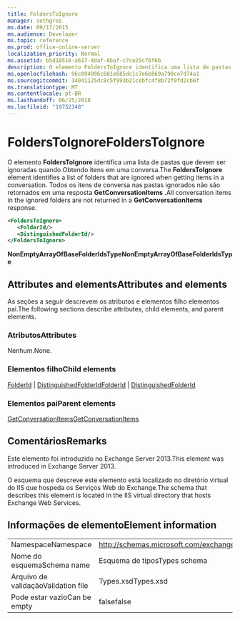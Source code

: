 ```yaml
---
title: FoldersToIgnore
manager: sethgros
ms.date: 09/17/2015
ms.audience: Developer
ms.topic: reference
ms.prod: office-online-server
localization_priority: Normal
ms.assetid: b5d18516-a617-4daf-8baf-c7ce29c76f6b
description: O elemento FoldersToIgnore identifica uma lista de pastas que devem ser ignoradas quando Obtendo itens em uma conversa. Todos os itens de conversa nas pastas ignorados não são retornados em uma resposta GetConversationItems.
ms.openlocfilehash: 96c094996c601e685dc1c7e6b869a790ce7d74a1
ms.sourcegitcommit: 34041125dc8c5f993b21cebfc4f8b72f0fd2cb6f
ms.translationtype: MT
ms.contentlocale: pt-BR
ms.lasthandoff: 06/25/2018
ms.locfileid: "19752348"
---
```

# <a name="folderstoignore"></a><span data-ttu-id="fe5d2-104">FoldersToIgnore</span><span class="sxs-lookup"><span data-stu-id="fe5d2-104">FoldersToIgnore</span></span>

<span data-ttu-id="fe5d2-105">O elemento **FoldersToIgnore** identifica uma lista de pastas que devem ser ignoradas quando Obtendo itens em uma conversa.</span><span class="sxs-lookup"><span data-stu-id="fe5d2-105">The **FoldersToIgnore** element identifies a list of folders that are ignored when getting items in a conversation.</span></span> <span data-ttu-id="fe5d2-106">Todos os itens de conversa nas pastas ignorados não são retornados em uma resposta **GetConversationItems** .</span><span class="sxs-lookup"><span data-stu-id="fe5d2-106">All conversation items in the ignored folders are not returned in a **GetConversationItems** response.</span></span> 
  
```XML
<FoldersToIgnore>
   <FolderId/>
   <DistinguishedFolderId/>
</FoldersToIgnore>
```

 <span data-ttu-id="fe5d2-107">**NonEmptyArrayOfBaseFolderIdsType**</span><span class="sxs-lookup"><span data-stu-id="fe5d2-107">**NonEmptyArrayOfBaseFolderIdsType**</span></span>
## <a name="attributes-and-elements"></a><span data-ttu-id="fe5d2-108">Attributes and elements</span><span class="sxs-lookup"><span data-stu-id="fe5d2-108">Attributes and elements</span></span>

<span data-ttu-id="fe5d2-109">As seções a seguir descrevem os atributos e elementos filho elementos pai.</span><span class="sxs-lookup"><span data-stu-id="fe5d2-109">The following sections describe attributes, child elements, and parent elements.</span></span>
  
### <a name="attributes"></a><span data-ttu-id="fe5d2-110">Atributos</span><span class="sxs-lookup"><span data-stu-id="fe5d2-110">Attributes</span></span>

<span data-ttu-id="fe5d2-111">Nenhum.</span><span class="sxs-lookup"><span data-stu-id="fe5d2-111">None.</span></span>
  
### <a name="child-elements"></a><span data-ttu-id="fe5d2-112">Elementos filho</span><span class="sxs-lookup"><span data-stu-id="fe5d2-112">Child elements</span></span>

<span data-ttu-id="fe5d2-113">[FolderId](folderid.md) | [DistinguishedFolderId](distinguishedfolderid.md)</span><span class="sxs-lookup"><span data-stu-id="fe5d2-113">[FolderId](folderid.md) | [DistinguishedFolderId](distinguishedfolderid.md)</span></span>
  
### <a name="parent-elements"></a><span data-ttu-id="fe5d2-114">Elementos pai</span><span class="sxs-lookup"><span data-stu-id="fe5d2-114">Parent elements</span></span>

[<span data-ttu-id="fe5d2-115">GetConversationItems</span><span class="sxs-lookup"><span data-stu-id="fe5d2-115">GetConversationItems</span></span>](getconversationitems.md)
  
## <a name="remarks"></a><span data-ttu-id="fe5d2-116">Comentários</span><span class="sxs-lookup"><span data-stu-id="fe5d2-116">Remarks</span></span>

<span data-ttu-id="fe5d2-117">Este elemento foi introduzido no Exchange Server 2013.</span><span class="sxs-lookup"><span data-stu-id="fe5d2-117">This element was introduced in Exchange Server 2013.</span></span>
  
<span data-ttu-id="fe5d2-118">O esquema que descreve este elemento está localizado no diretório virtual do IIS que hospeda os Serviços Web do Exchange.</span><span class="sxs-lookup"><span data-stu-id="fe5d2-118">The schema that describes this element is located in the IIS virtual directory that hosts Exchange Web Services.</span></span>
  
## <a name="element-information"></a><span data-ttu-id="fe5d2-119">Informações de elemento</span><span class="sxs-lookup"><span data-stu-id="fe5d2-119">Element information</span></span>

|||
|:-----|:-----|
|<span data-ttu-id="fe5d2-120">Namespace</span><span class="sxs-lookup"><span data-stu-id="fe5d2-120">Namespace</span></span>  <br/> |http://schemas.microsoft.com/exchange/services/2006/types  <br/> |
|<span data-ttu-id="fe5d2-121">Nome do esquema</span><span class="sxs-lookup"><span data-stu-id="fe5d2-121">Schema name</span></span>  <br/> |<span data-ttu-id="fe5d2-122">Esquema de tipos</span><span class="sxs-lookup"><span data-stu-id="fe5d2-122">Types schema</span></span>  <br/> |
|<span data-ttu-id="fe5d2-123">Arquivo de validação</span><span class="sxs-lookup"><span data-stu-id="fe5d2-123">Validation file</span></span>  <br/> |<span data-ttu-id="fe5d2-124">Types.xsd</span><span class="sxs-lookup"><span data-stu-id="fe5d2-124">Types.xsd</span></span>  <br/> |
|<span data-ttu-id="fe5d2-125">Pode estar vazio</span><span class="sxs-lookup"><span data-stu-id="fe5d2-125">Can be empty</span></span>  <br/> |<span data-ttu-id="fe5d2-126">false</span><span class="sxs-lookup"><span data-stu-id="fe5d2-126">false</span></span>  <br/> |
   

